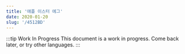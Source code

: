 ```yaml
---
title: '애플 이스터 에그'
date: 2020-01-20
slug: '/4512BD'
---
```


:::tip Work In Progress
This document is a work in progress. Come back later, or try other languages.
:::
